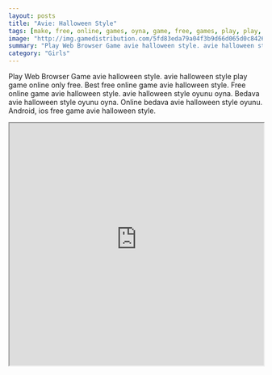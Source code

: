 ```yaml
---
layout: posts
title: "Avie: Halloween Style"
tags: [make, free, online, games, oyna, game, free, games, play, play, games]
image: "http://img.gamedistribution.com/5fd83eda79a04f3b9d66d065d0c8426a.jpg"
summary: "Play Web Browser Game avie halloween style. avie halloween style play game online only free. Best free online game avie halloween style. Free online game avie halloween style. avie halloween style oyunu oyna. Bedava avie halloween style oyunu oyna. Online bedava avie halloween style oyunu. Android, ios free game avie halloween style."
category: "Girls"
---
```


Play Web Browser Game avie halloween style. avie halloween style play game online only free. Best free online game avie halloween style. Free online game avie halloween style. avie halloween style oyunu oyna. Bedava avie halloween style oyunu oyna. Online bedava avie halloween style oyunu. Android, ios free game avie halloween style.

<iframe width="100%" height="480px;" src="http://flash.gamedistribution.com?game=5fd83eda79a04f3b9d66d065d0c8426a"></iframe>